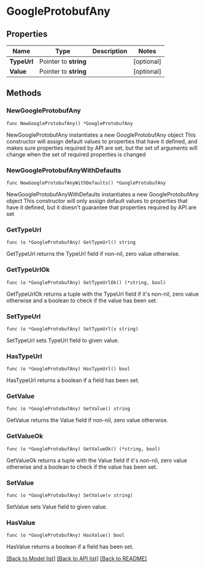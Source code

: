 # GoogleProtobufAny

## Properties

Name | Type | Description | Notes
------------ | ------------- | ------------- | -------------
**TypeUrl** | Pointer to **string** |  | [optional] 
**Value** | Pointer to **string** |  | [optional] 

## Methods

### NewGoogleProtobufAny

`func NewGoogleProtobufAny() *GoogleProtobufAny`

NewGoogleProtobufAny instantiates a new GoogleProtobufAny object
This constructor will assign default values to properties that have it defined,
and makes sure properties required by API are set, but the set of arguments
will change when the set of required properties is changed

### NewGoogleProtobufAnyWithDefaults

`func NewGoogleProtobufAnyWithDefaults() *GoogleProtobufAny`

NewGoogleProtobufAnyWithDefaults instantiates a new GoogleProtobufAny object
This constructor will only assign default values to properties that have it defined,
but it doesn't guarantee that properties required by API are set

### GetTypeUrl

`func (o *GoogleProtobufAny) GetTypeUrl() string`

GetTypeUrl returns the TypeUrl field if non-nil, zero value otherwise.

### GetTypeUrlOk

`func (o *GoogleProtobufAny) GetTypeUrlOk() (*string, bool)`

GetTypeUrlOk returns a tuple with the TypeUrl field if it's non-nil, zero value otherwise
and a boolean to check if the value has been set.

### SetTypeUrl

`func (o *GoogleProtobufAny) SetTypeUrl(v string)`

SetTypeUrl sets TypeUrl field to given value.

### HasTypeUrl

`func (o *GoogleProtobufAny) HasTypeUrl() bool`

HasTypeUrl returns a boolean if a field has been set.

### GetValue

`func (o *GoogleProtobufAny) GetValue() string`

GetValue returns the Value field if non-nil, zero value otherwise.

### GetValueOk

`func (o *GoogleProtobufAny) GetValueOk() (*string, bool)`

GetValueOk returns a tuple with the Value field if it's non-nil, zero value otherwise
and a boolean to check if the value has been set.

### SetValue

`func (o *GoogleProtobufAny) SetValue(v string)`

SetValue sets Value field to given value.

### HasValue

`func (o *GoogleProtobufAny) HasValue() bool`

HasValue returns a boolean if a field has been set.


[[Back to Model list]](../README.md#documentation-for-models) [[Back to API list]](../README.md#documentation-for-api-endpoints) [[Back to README]](../README.md)


